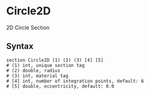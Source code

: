 # Circle2D

2D Circle Section

## Syntax

```
section Circle2D (1) (2) (3) [4] [5]
# (1) int, unique section tag
# (2) double, radius
# (3) int, material tag
# [4] int, number of integration points, default: 6
# [5] double, eccentricity, default: 0.0
```
